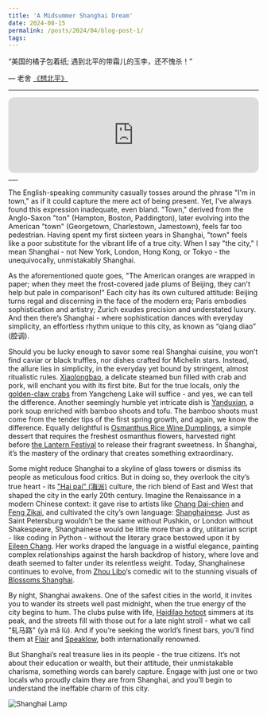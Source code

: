 ```yaml
---
title: 'A Midsummer Shanghai Dream'
date: 2024-08-15
permalink: /posts/2024/04/blog-post-1/
tags:
---
```


“美国的橘子包着纸; 遇到北平的带霜儿的玉李，还不愧杀！”  

— 老舍 [《想北平》](https://www.cityu.edu.hk/upress/pub/media//catalog/product/files/9789629373849_preview.pdf)

___
<iframe style="border-radius:12px" src="https://open.spotify.com/embed/track/41bmnQZoDMQdDh5zyomtW7?utm_source=generator" width="100%" height="152" frameBorder="0" allowfullscreen="" allow="autoplay; clipboard-write; encrypted-media; fullscreen; picture-in-picture" loading="lazy"></iframe>
___

The English-speaking community casually tosses around the phrase "I'm in town," as if it could capture the mere act of being present. Yet, I’ve always found this expression inadequate, even bland. 
"Town," derived from the Anglo-Saxon "ton" (Hampton, Boston, Paddington), later evolving into the American "town" (Georgetown, Charlestown, Jamestown), feels far too pedestrian. 
Having spent my first sixteen years in Shanghai, "town" feels like a poor substitute for the vibrant life of a true city. When I say "the city," I mean Shanghai - not New York, London, Hong Kong, or Tokyo - the unequivocally, unmistakably Shanghai.


As the aforementioned quote goes, "The American oranges are wrapped in paper; when they meet the frost-covered jade plums of Beijing, they can't help but pale in comparison!" 
Each city has its own cultured attitude: Beijing turns regal and discerning in the face of the modern era; Paris embodies sophistication and artistry; Zurich exudes precision and understated luxury. 
And then there’s Shanghai - where sophistication dances with everyday simplicity, an effortless rhythm unique to this city, as known as “qiang diao” (腔调).


Should you be lucky enough to savor some real Shanghai cuisine, you won’t find caviar or black truffles, nor dishes crafted for Michelin stars. Instead, the allure lies in simplicity, in the everyday yet bound by stringent, almost ritualistic rules.
[Xiaolongbao](https://en.wikipedia.org/wiki/Xiaolongbao), a delicate steamed bun filled with crab and pork, will enchant you with its first bite. But for the true locals, only the [golden-claw crabs](https://en.chinaculture.org/focus/focus/2010expo_en/2010-04/22/content_377509.htm) 
from Yangcheng Lake will suffice - and yes, we can tell the difference. Another seemingly humble yet intricate dish is [Yanduxian](https://en.wikipedia.org/wiki/Yanduxian), a pork soup enriched with bamboo shoots and tofu. 
The bamboo shoots must come from the tender tips of the first spring growth, and again, we know the difference.
Equally delightful is [Osmanthus Rice Wine Dumplings](https://www.shanghaidiandimsum.com/product/-glutinous-rice-ball/29), a simple dessert that requires the freshest osmanthus flowers, harvested right before [the Lantern Festival](https://en.wikipedia.org/wiki/Lantern_Festival) to release their fragrant sweetness. 
In Shanghai, it’s the mastery of the ordinary that creates something extraordinary.


Some might reduce Shanghai to a skyline of glass towers or dismiss its people as meticulous food critics. But in doing so, they overlook the city’s true heart - its  ["Hai pai" (海派)](https://en.wikipedia.org/wiki/Haipai) culture, 
the rich blend of East and West that shaped the city in the early 20th century. Imagine the Renaissance in a modern Chinese context: it gave rise to artists like [Chang Dai-chien](https://en.wikipedia.org/wiki/Chang_Dai-chien) and [Feng Zikai](https://en.wikipedia.org/wiki/Feng_Zikai), 
and cultivated the city’s own language: [Shanghainese](https://en.wikipedia.org/wiki/Shanghainese). 
Just as Saint Petersburg wouldn’t be the same without Pushkin, or London without Shakespeare, Shanghainese would be little more than a dry, utilitarian script - like coding in Python - without the literary grace bestowed upon it by [Eileen Chang](https://en.wikipedia.org/wiki/Eileen_Chang). 
Her works draped the language in a wistful elegance, painting complex relationships against the harsh backdrop of history, where love and death seemed to falter under its relentless weight. 
Today, Shanghainese continues to evolve, from [Zhou Libo](https://en.wikipedia.org/wiki/Zhou_Libo_(comedian))‘s comedic wit to the stunning visuals of [Blossoms Shanghai](https://en.wikipedia.org/wiki/Blossoms_Shanghai).


By night, Shanghai awakens. One of the safest cities in the world, it invites you to wander its streets well past midnight, when the true energy of the city begins to hum. The clubs pulse with life, 
[Haidilao hotpot](https://en.wikipedia.org/wiki/Haidilao) simmers at its peak, and the streets fill with those out for a late night stroll - what we call "轧马路" (yà mǎ lù). 
And if you’re seeking the world’s finest bars, you’ll find them at [Flair](https://www.tripadvisor.com/Restaurant_Review-g308272-d2257238-Reviews-Flair_Rooftop-Shanghai.html) and [Speaklow](https://www.theworlds50best.com/discovery/Establishments/China/Shanghai/Speak-Low.html), both internationally renowned.


But Shanghai’s real treasure lies in its people - the true citizens. It’s not about their education or wealth, but their attitude, their unmistakable charisma, something words can barely capture. 
Engage with just one or two locals who proudly claim they are from Shanghai, and you’ll begin to understand the ineffable charm of this city.


![Shanghai Lamp](/images/shanghai/shanghai_lamp.jpg)






